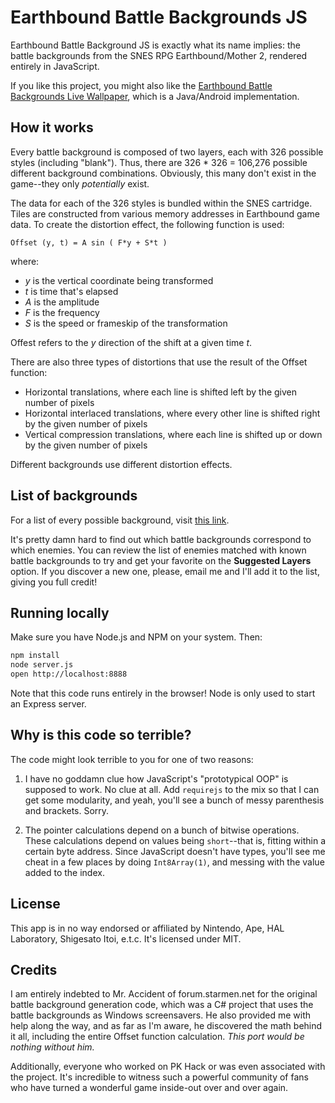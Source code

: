 Earthbound Battle Backgrounds JS
============================================

Earthbound Battle Background JS is exactly what its name implies: the battle
backgrounds from the SNES RPG Earthbound/Mother 2, rendered entirely in
JavaScript.

If you like this project, you might also like the [Earthbound Battle
Backgrounds Live
Wallpaper](https://github.com/gjtorikian/Earthbound-Battle-Backgrounds/), which
is a Java/Android implementation.

## How it works

Every battle background is composed of two layers, each with 326 possible
styles (including "blank"). Thus, there are 326 * 326 = 106,276 possible
different background combinations. Obviously, this many don't exist in the
game--they only _potentially_ exist.

The data for each of the 326 styles is bundled within the SNES cartridge.
Tiles are
constructed from various memory addresses in Earthbound game data. To create
the distortion effect, the following function is used:

```
Offset (y, t) = A sin ( F*y + S*t )
```

where:

*  _y_ is the vertical coordinate being transformed
*  _t_ is time that's elapsed
*  _A_ is the amplitude
*  _F_ is the frequency
*  _S_ is the speed or frameskip of the transformation

Offest refers to the _y_ direction of the shift at a given time _t_.

There are also three types of distortions that use the result of the Offset
function:

*  Horizontal translations, where each line is shifted left by the given number
of pixels
*  Horizontal interlaced translations, where every other line is shifted right
by the given number of pixels
*  Vertical compression translations, where each line is shifted up or down by
the given number of pixels

Different backgrounds use different distortion effects.

## List of backgrounds

For a list of every possible background, visit [this
link](http://gjtorikian.github.io/Earthbound-Battle-Backgrounds-JS/samples).

It's pretty damn hard to find out which battle backgrounds correspond to which
enemies. You can review the list of enemies matched with known battle
backgrounds to try and get your favorite on the **Suggested Layers** option. If
you discover a new one, please, email me and I'll add it to the list, giving
you full credit!

## Running locally

Make sure you have Node.js and NPM on your system. Then:

``` bash
npm install
node server.js
open http://localhost:8888
```

Note that this code runs entirely in the browser! Node is only used to start an
Express server.

## Why is this code so terrible?

The code might look terrible to you for one of two reasons:

1. I have no goddamn clue how JavaScript's "prototypical OOP" is supposed to
work. No clue at all. Add `requirejs` to the mix so that I can get some
modularity, and yeah, you'll see a bunch of messy parenthesis and brackets.
Sorry.

2. The pointer calculations depend on a bunch of bitwise operations.
These calculations depend on values being `short`--that is, fitting within a
certain byte address. Since JavaScript doesn't have types, you'll see me cheat
in a few places by doing `Int8Array(1)`, and messing with the value added to
the index.

## License

This app is in no way endorsed or affiliated by Nintendo, Ape, HAL Laboratory,
Shigesato Itoi, e.t.c. It's licensed under MIT.

## Credits

I am entirely indebted to Mr. Accident of forum.starmen.net for the original
battle background generation code, which was a C# project that uses the battle
backgrounds as Windows screensavers. He also provided me with help along the
way, and as far as I'm aware, he discovered the math behind it all, including
the entire Offset function calculation. *This port would be nothing without
him.*

Additionally, everyone who worked on PK Hack or was even associated with the
project. It's incredible to witness such a powerful community of fans who have
turned a wonderful game inside-out over and over again.
